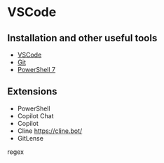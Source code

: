 # VSCode

## Installation and other useful tools

- [VSCode](https://code.visualstudio.com/download)
- [Git](https://git-scm.com/downloads)
- [PowerShell 7](https://github.com/PowerShell/PowerShell/releases)

## Extensions

- PowerShell
- Copilot Chat
- Copilot
- Cline https://cline.bot/
- GitLense

regex